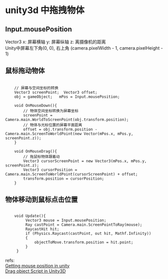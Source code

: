 # unity3d 中拖拽物体

## Input.mousePosition
Vector3  x: 屏幕横轴  y: 屏幕纵轴  z: 离摄像机的距离  
Unity中屏幕左下角(0, 0), 右上角 (camera.pixelWidth - 1, camera.pixelHeight - 1)  


## 鼠标拖动物体
```

	// 屏幕与空间坐标的转换
	Vector3 screenPoint;  Vector3 offset;
	obj = gameObject;   mPos = Input.mousePosition;

	void OnMouseDown(){
		// 物体空间坐标转换为屏幕坐标
		screenPoint = Camera.main.WorldToScreenPoint(obj.transform.position);
		// 物体与光标位置的屏幕平面距离
		offset = obj.transform.position - Camera.main.ScreenToWorldPoint(new Vector(mPos.x, mPos.y, screenPoint.z));
	}
	
	void OnMouseDrag(){
		// 拖鼠标物体跟着动
		Vector3 cursorScreenPoint = new Vector3(mPos.x, mPos.y, screenPoint.z);
		Vector3 cursorPosition = Camera.main.ScreenToWorldPoint(cursorScreenPoint) + offset;
		transform.position = cursorPosition;
	}	

```

## 物体移动到鼠标点击位置
```

	void Update(){
	     Vector3 mouse = Input.mousePosition;
	     Ray castPoint = Camera.main.ScreenPointToRay(mouse);
	     RaycastHit hit;
	     if (Physics.Raycast(castPoint, out hit, Mathf.Infinity))
	     {
	         objectToMove.transform.position = hit.point;
	     }
	 }
```




refs:  
[Getting mouse position in unity](https://stackoverflow.com/questions/46998241/getting-mouse-position-in-unity)  
[Drag object Script in Unity3D](https://letsgeekblog.wordpress.com/2017/03/11/drag-object-script-in-unity3d/)  